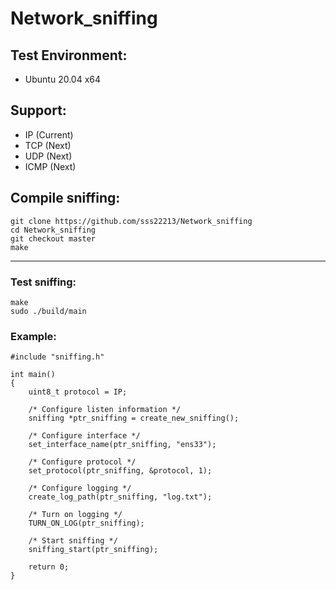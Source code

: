 # Network_sniffing

## Test Environment:
 - Ubuntu 20.04 x64

## Support:
- IP (Current)
- TCP (Next)
- UDP (Next)
- ICMP (Next)

## Compile sniffing:
```bash=
git clone https://github.com/sss22213/Network_sniffing
cd Network_sniffing
git checkout master
make
```
---

### Test sniffing:
```bash=
make
sudo ./build/main
```

### Example:
```C=
#include "sniffing.h"

int main()
{
    uint8_t protocol = IP;

    /* Configure listen information */
    sniffing *ptr_sniffing = create_new_sniffing();

    /* Configure interface */
    set_interface_name(ptr_sniffing, "ens33");

    /* Configure protocol */
    set_protocol(ptr_sniffing, &protocol, 1);

    /* Configure logging */
    create_log_path(ptr_sniffing, "log.txt");

    /* Turn on logging */
    TURN_ON_LOG(ptr_sniffing);

    /* Start sniffing */
    sniffing_start(ptr_sniffing);

    return 0;
}
```

